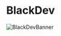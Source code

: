 # BlackDev 
![BlackDevBanner](https://github.com/user-attachments/assets/b8eb2b29-3e0e-437b-b76a-3855343d0493)
